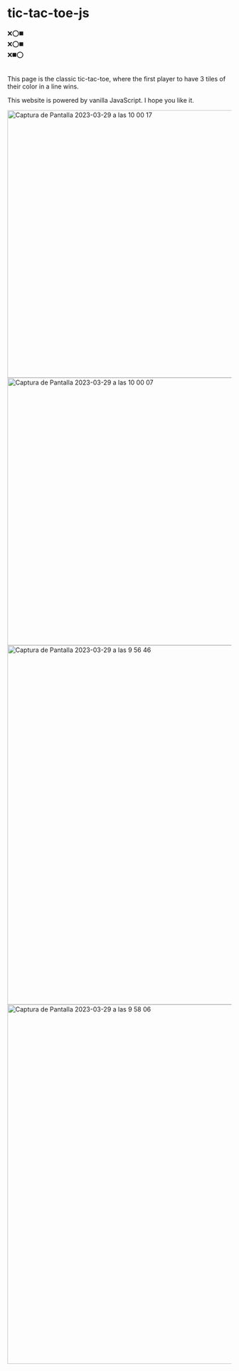 # tic-tac-toe-js
<div>❌⭕️◼️</div>
<div>❌⭕️◼️</div>
<div>❌◼️⭕️</div>
<br>
<p>This page is the classic tic-tac-toe, where the first player to have 3 tiles of their color in a line wins.</p>
<p>This website is powered by vanilla JavaScript. I hope you like it.</p>
<div ><img height="600" alt="Captura de Pantalla 2023-03-29 a las 10 00 17" src="https://user-images.githubusercontent.com/112553001/228466713-9346a172-6dc3-428c-aa21-e7a2f29bebff.png"><img height="600" alt="Captura de Pantalla 2023-03-29 a las 10 00 07" src="https://user-images.githubusercontent.com/112553001/228467800-41ce80a9-c0bd-4688-b087-e958df6cc59f.png"></div>
<img width="806" alt="Captura de Pantalla 2023-03-29 a las 9 56 46" src="https://user-images.githubusercontent.com/112553001/228466246-32c55538-6b8e-46dd-b9c2-3d4b3a0d19f9.png">
<img width="806"" alt="Captura de Pantalla 2023-03-29 a las 9 58 06" src="https://user-images.githubusercontent.com/112553001/228466216-10bfcdd3-30ff-426a-9ab5-f8bb8cfa7257.png">





